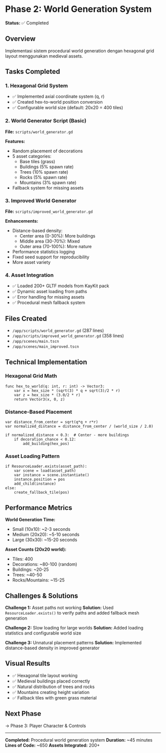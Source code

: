 # Phase 2: World Generation System

**Status:** ✅ Completed

## Overview
Implementasi sistem procedural world generation dengan hexagonal grid layout menggunakan medieval assets.

## Tasks Completed

### 1. Hexagonal Grid System
- ✅ Implemented axial coordinate system (q, r)
- ✅ Created hex-to-world position conversion
- ✅ Configurable world size (default: 20x20 = 400 tiles)

### 2. World Generator Script (Basic)
**File:** `scripts/world_generator.gd`

**Features:**
- Random placement of decorations
- 5 asset categories:
  - Base tiles (grass)
  - Buildings (5% spawn rate)
  - Trees (10% spawn rate)
  - Rocks (5% spawn rate)
  - Mountains (3% spawn rate)
- Fallback system for missing assets

### 3. Improved World Generator
**File:** `scripts/improved_world_generator.gd`

**Enhancements:**
- Distance-based density:
  - Center area (0-30%): More buildings
  - Middle area (30-70%): Mixed
  - Outer area (70-100%): More nature
- Performance statistics logging
- Fixed seed support for reproducibility
- More asset variety

### 4. Asset Integration
- ✅ Loaded 200+ GLTF models from KayKit pack
- ✅ Dynamic asset loading from paths
- ✅ Error handling for missing assets
- ✅ Procedural mesh fallback system

## Files Created
- `/app/scripts/world_generator.gd` (287 lines)
- `/app/scripts/improved_world_generator.gd` (358 lines)
- `/app/scenes/main.tscn`
- `/app/scenes/main_improved.tscn`

## Technical Implementation

### Hexagonal Grid Math
```gdscript
func hex_to_world(q: int, r: int) -> Vector3:
    var x = hex_size * (sqrt(3) * q + sqrt(3)/2 * r)
    var z = hex_size * (3.0/2 * r)
    return Vector3(x, 0, z)
```

### Distance-Based Placement
```gdscript
var distance_from_center = sqrt(q*q + r*r)
var normalized_distance = distance_from_center / (world_size / 2.0)

if normalized_distance < 0.3:  # Center - more buildings
    if decoration_chance < 0.12:
        add_building(hex_pos)
```

### Asset Loading Pattern
```gdscript
if ResourceLoader.exists(asset_path):
    var scene = load(asset_path)
    var instance = scene.instantiate()
    instance.position = pos
    add_child(instance)
else:
    create_fallback_tile(pos)
```

## Performance Metrics

**World Generation Time:**
- Small (10x10): ~2-3 seconds
- Medium (20x20): ~5-10 seconds
- Large (30x30): ~15-20 seconds

**Asset Counts (20x20 world):**
- Tiles: 400
- Decorations: ~80-100 (random)
- Buildings: ~20-25
- Trees: ~40-50
- Rocks/Mountains: ~15-25

## Challenges & Solutions

**Challenge 1:** Asset paths not working
**Solution:** Used `ResourceLoader.exists()` to verify paths and added fallback mesh generation

**Challenge 2:** Slow loading for large worlds
**Solution:** Added loading statistics and configurable world size

**Challenge 3:** Unnatural placement patterns
**Solution:** Implemented distance-based density in improved generator

## Visual Results
- ✅ Hexagonal tile layout working
- ✅ Medieval buildings placed correctly
- ✅ Natural distribution of trees and rocks
- ✅ Mountains creating height variation
- ✅ Fallback tiles with green grass material

## Next Phase
→ Phase 3: Player Character & Controls

---
**Completed:** Procedural world generation system
**Duration:** ~45 minutes
**Lines of Code:** ~650
**Assets Integrated:** 200+
